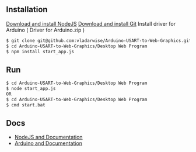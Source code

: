 ## Installation

[Download and install NodeJS](https://nodejs.org/en/)
[Download and install Git](https://git-scm.com/)
Install driver for Arduino ( Driver for Arduino.zip )


```bash
$ git clone git@github.com:vladarwise/Arduino-USART-to-Web-Graphics.git
$ cd Arduino-USART-to-Web-Graphics/Desktop Web Program
$ npm install start_app.js
```

## Run

```bash
$ cd Arduino-USART-to-Web-Graphics/Desktop Web Program
$ node start_app.js
OR
$ cd Arduino-USART-to-Web-Graphics/Desktop Web Program
$ cmd start.bat
```

## Docs

  * [NodeJS and Documentation](https://nodejs.org/)
  * [Arduino and Documentation](https://www.arduino.cc/)